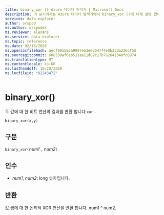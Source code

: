 ```yaml
---
title: binary_xor ()-Azure 데이터 탐색기 | Microsoft Docs
description: 이 문서에서는 Azure 데이터 탐색기에서 binary_xor ()에 대해 설명 합니다.
services: data-explorer
author: orspod
ms.author: orspodek
ms.reviewer: alexans
ms.service: data-explorer
ms.topic: reference
ms.date: 02/13/2020
ms.openlocfilehash: aecf005556a9997e63ee3547f4e0b23da236cf5d
ms.sourcegitcommit: 608539af6ab511aa11d82c17b782641340fc8974
ms.translationtype: MT
ms.contentlocale: ko-KR
ms.lasthandoff: 10/20/2020
ms.locfileid: "92243472"
---
```

# <a name="binary_xor"></a>binary_xor()

두 값에 대 한 비트 연산의 결과를 반환 합니다 `xor` .

```kusto
binary_xor(x,y)
```

## <a name="syntax"></a>구문

`binary_xor(`*num1* `,` *num2*`)`

## <a name="arguments"></a>인수

* *num1*, *num2*: long 숫자입니다.

## <a name="returns"></a>반환

값 쌍에 대 한 논리적 XOR 연산을 반환 합니다. num1 ^ num2.